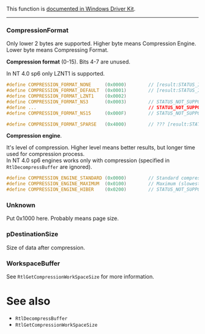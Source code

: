 This function is [documented in Windows Driver Kit](https://learn.microsoft.com/en-us/windows-hardware/drivers/ddi/ntifs/nf-ntifs-rtlcompressbuffer).

---

### CompressionFormat

Only lower 2 bytes are supported. Higher byte means Compression Engine. Lower byte means Compressing Format.

**Compression format** (0-15). Bits 4-7 are unused.

In NT 4.0 sp6 only LZNT1 is supported.

```cpp
#define COMPRESSION_FORMAT_NONE     (0x0000)        // [result:STATUS_INVALID_PARAMETER]
#define COMPRESSION_FORMAT_DEFAULT  (0x0001)        // [result:STATUS_INVALID_PARAMETER]
#define COMPRESSION_FORMAT_LZNT1    (0x0002)
#define COMPRESSION_FORMAT_NS3      (0x0003)        // STATUS_NOT_SUPPORTED
#define ...                                         // STATUS_NOT_SUPPORTED
#define COMPRESSION_FORMAT_NS15     (0x000F)        // STATUS_NOT_SUPPORTED

#define COMPRESSION_FORMAT_SPARSE   (0x4000)        // ??? [result:STATUS_INVALID_PARAMETER]
```

**Compression engine**.

It's level of compression. Higher level means better results, but longer time used for compression process. \
In NT 4.0 sp6 engines works only with compression (specified in `RtlDecompressBuffer` are ignored).

```cpp
#define COMPRESSION_ENGINE_STANDARD (0x0000)        // Standard compression
#define COMPRESSION_ENGINE_MAXIMUM  (0x0100)        // Maximum (slowest but better)
#define COMPRESSION_ENGINE_HIBER    (0x0200)        // STATUS_NOT_SUPPORTED
```

### Unknown

Put 0x1000 here. Probably means page size.

### pDestinationSize

Size of data after compression.

### WorkspaceBuffer

See `RtlGetCompressionWorkSpaceSize` for more information.

# See also

* `RtlDecompressBuffer`
* `RtlGetCompressionWorkSpaceSize`
